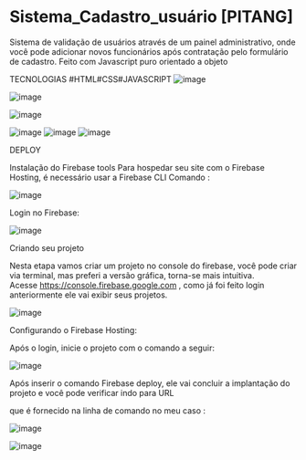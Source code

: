 # Sistema_Cadastro_usuário [PITANG]
  
  
 Sistema de validação  de usuários através de um painel administrativo,
 onde você pode adicionar novos funcionários após contratação pelo formulário de
 cadastro. Feito com Javascript  puro orientado a objeto
  
 TECNOLOGIAS  #HTML#CSS#JAVASCRIPT
 ![image](https://user-images.githubusercontent.com/91574246/169412274-fead8c47-cb7d-49d2-a21c-da48456dbd1a.png)

![image](https://user-images.githubusercontent.com/91574246/169413728-c2e33469-7747-46c8-9aa6-3408bec106dc.png)

![image](https://user-images.githubusercontent.com/91574246/169415319-7d051713-53aa-4191-b3b3-9f1eea43cc95.png)



![image](https://user-images.githubusercontent.com/91574246/166852015-fde3ed34-2503-4421-bdff-3286f55007ef.png)
![image](https://user-images.githubusercontent.com/91574246/166852027-08bdbf73-808c-40db-a77e-1cf0a1138e5b.png)
![image](https://user-images.githubusercontent.com/91574246/169412326-444f7fcf-d472-4dc1-89f7-6241c17fbd9d.png)

DEPLOY

Instalação do Firebase tools
Para hospedar seu site com o Firebase Hosting, é necessário usar a Firebase CLI Comando :

![image](https://user-images.githubusercontent.com/91574246/171495007-d2fc4d3f-61d0-4e70-bca4-dc69da84b8c3.png)

Login no Firebase:

![image](https://user-images.githubusercontent.com/91574246/171495232-9eba98aa-ab7c-4ef8-b65a-20642c75c347.png)

Criando seu projeto

Nesta  etapa vamos criar um projeto no console do firebase, você pode criar  via terminal, mas preferi a versão gráfica, torna-se mais intuitiva.  
Acesse https://console.firebase.google.com , como já foi feito login anteriormente ele vai exibir seus projetos.

![image](https://user-images.githubusercontent.com/91574246/171495832-09e9295b-8eec-45d4-9d17-3965207382d7.png)

Configurando o Firebase Hosting:

Após o login, inicie o projeto com o comando a seguir:

![image](https://user-images.githubusercontent.com/91574246/171496599-dc5d9173-2bb6-4248-9bac-41831e4ab5f6.png)

Após inserir o comando Firebase deploy, ele vai concluir a implantação do projeto e você pode verificar indo para URL 

que é fornecido na linha de comando no meu caso :

![image](https://user-images.githubusercontent.com/91574246/171498067-6adc8ccf-e85d-4eb4-818f-d9c4939b4251.png)

![image](https://user-images.githubusercontent.com/91574246/171498579-6dc805e2-cac3-491e-b4ef-bb6f2b7b0da1.png)



